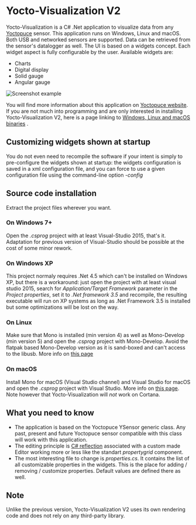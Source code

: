 # Yocto-Visualization V2

Yocto-Visualization is a C# .Net application to visualize data from any [Yoctopuce](https://www.yoctopuce.com) sensor. This application runs on Windows, Linux and macOS. Both USB and networked sensors are supported. Data can be retrieved from the sensor's datalogger as well. The UI is based on a widgets concept. Each widget aspect is fully configurable by the user. Available widgets are:

- Charts
- Digital display
- Solid gauge
- Angular gauge

![Screenshot example](http://www.yoctopuce.com/pubarchive/2018-06/YoctoVisualizationV2-Renderer_1.png)

You will find more information about this application on [Yoctopuce website](https://www.yoctopuce.com/EN/article/yocto-visualization-user-s-guide). If you are not much into programming and are only interested in installing Yocto-Visualization V2, here is a page linking to [Windows, Linux and macOS binaries](https://www.yoctopuce.com/EN/tools.php) .

## Customizing widgets shown at startup
You do not even need to recompile the software if your intent is simply to pre-configure the widgets shown at startup: the widgets configuration is saved in a xml configuration file, and you can force to use a given configuration file using the command-line option *-config*

## Source code installation
Extract the project files wherever you want.

### On Windows 7+
Open the *.csprog* project with at least Visual-Studio 2015, that's it. Adaptation for  previous version of Visual-Studio should be possible at the cost of some minor rework.  

### On Windows XP
This project normaly requires .Net 4.5 which can't be installed on Windows XP, but there is a workaround: just open the project with at least visual studio 2015, search for *Application/Target Framework* parameter in the *Project properties*, set it to *.Net framework 3.5* and recompile, the resulting executable will run on XP systems as long as .Net Framework 3.5 is installed but some optimizations will be lost on the way.

### On Linux
Make sure that Mono is installed (min version 4) as well as Mono-Develop (min version 5) and open the  *.csprog* project with Mono-Develop. Avoid the flatpak based Mono-Develop version as it is sand-boxed and can't access to the libusb. More info on [this page](https://www.yoctopuce.com/EN/article/yocto-visualization-v2-on-linux)

### On macOS 
Install Mono for macOS (Visual Studio channel) and Visual Studio for macOS and open the *.csprog* project with Visual Studio. More info on [this page](https://www.yoctopuce.com/EN/article/yocto-visualization-v2-on-macos). Note however that Yocto-Visualization will *not* work on Cortana.

## What you need to know
- The application is based on the Yoctopuce YSensor generic class. Any past, present and future Yoctopuce sensor compatible with this class will work with this application.
- The editing principle is [C# reflection](https://msdn.microsoft.com/en-us/library/mt656691.aspx) associated with a custom made Editor working more or less like the standart *propertygrid* component.
- The most interesting file to change is *properties.cs*. It contains the list of all customizable properties in the widgets. This is the place for adding / removing / customize properties. Default values are defined there as well.

## Note
Unlike the previous version, Yocto-Visualization V2 uses its own rendering code and does not rely on any third-party library.
